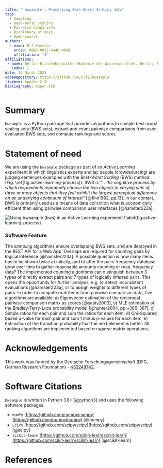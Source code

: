 ```yaml
---
title: "`bwsample`: Processing Best-Worst Scaling data"
tags:
  - Sampling
  - Best-Worst Scaling
  - Pairwise Comparison
  - Dictionary of Keys
  - Open-source
authors:
  - name: Ulf Hamster
    orcid: 0000-0002-0440-4868
    affiliation: "1"
affiliations:
 - name: Berlin-Brandenburgische Akademie der Wissenschaften, Berlin, Germany
   index: 1
date: 13 March 2021
codeRepository: https://github.com/ulf1/bwsample
license: Apache-2.0
bibliography: paper.bib
---
```



# Summary
`bwsample` is a Python package that provides algorithms to sample best-worst scaling sets (BWS sets), extract and count pairwise comparisons from user-evaluated BWS sets, and compute rankings and scores.

# Statement of need
We are using the `bwsample` package as part of an *Active Learning* experiment in which linguistics experts and lay people (crowdsourcing) are judging sentences examples with the *Best-Worst Scaling* (BWS) method (Fig. \ref{fig:active-learning-process}).
BWS is *"... the cognitive process by which respondents repeatedly choose the two objects in varying sets of three or more objects that they feel exhibit the largest perceptual difference on an underlying continuum of interest"* [@finn1992, pp.13].
In our context, BWS is primarily used as a means of data collection what is economically efficient than using pairwise comparison user interfaces [@hamster223a].

![Using `bwsample` (`bws`) in an Active Learning experiment.\label{fig:active-learning-process}](https://raw.githubusercontent.com/ulf1/bwsample/master/docs/bwsample-process.png)

### Software Feature
The *sampling* algorithms ensure overlapping BWS sets, and are deployed in the REST API for a Web App. Overlaps are required for counting pairs by logical inference [@hamster223a]. 
A possible question is how many items has to be shown twice a) initially, and b) after the pairs frequency database grew over time to gather reasonable amounts counting or resp. frequency data?
The implemented *counting* algorithms can distinguish between 3 types of directly extract pairs and 7 types of logically inferred pairs. This opens the opportunity for further analysis, e.g. to detect inconsistent evaluations [@hamster223a], or to assign weights to different types of pairs.
In order to compute *rank* items from pairwise comparison data, five algorithms are available: 
a) Eigenvector estimation of the reciprocal pairwise comparison matrix as scores [@saaty2003],
b) MLE estimation of the Bradley-Terry-Luce probability model [@hunter2004, pp.~386-387],
c) Simple ratios for each pair and sum the ratios for each item,
d) Chi-Squared based p-value for each pair and sum 1 minus p-values for each item,
e) Estimation of the transition probability that the next element is better.
All ranking algorithms are implemented based on sparse matrix operations.

# Acknowledgements
This work was funded by the Deutsche Forschungsgemeinschaft (DFG, German Research Foundation) - [433249742](https://gepris.dfg.de/gepris/projekt/433249742).

# Software Citations
`bwsample` is written in Python 3.6+ [@python3] and uses the following software packages:

- `NumPy` [https://github.com/numpy/numpy](https://github.com/numpy/numpy) [@numpy]
- `SciPy` [https://github.com/scipy/scipy](https://github.com/scipy/scipy) [@scipy]
- `scikit-learn` [https://github.com/scikit-learn/scikit-learn](https://github.com/scikit-learn/scikit-learn) [@scikit-learn] 

# References
